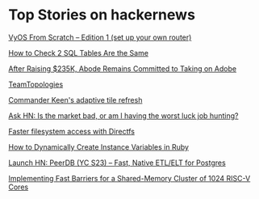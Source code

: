 # Top Stories on hackernews <br />
[VyOS From Scratch – Edition 1 (set up your own router)](https://blog.kroy.io/2020/05/04/vyos-from-scratch-edition-1/)

[How to Check 2 SQL Tables Are the Same](https://github.com/remysucre/blog/blob/main/posts/sql-eq.md)

[After Raising $235K, Abode Remains Committed to Taking on Adobe](https://petapixel.com/2023/07/26/after-raising-235k-abode-remains-committed-to-taking-on-adobe/)

[TeamTopologies](https://martinfowler.com/bliki/TeamTopologies.html)

[Commander Keen's adaptive tile refresh](https://fabiensanglard.net/ega/)

[Ask HN: Is the market bad, or am I having the worst luck job hunting?]()

[Faster filesystem access with Directfs](https://gvisor.dev/blog/2023/06/27/directfs/)

[How to Dynamically Create Instance Variables in Ruby](https://www.akshaykhot.com/dynamically-create-instance-variables-ruby/)

[Launch HN: PeerDB (YC S23) – Fast, Native ETL/ELT for Postgres]()

[Implementing Fast Barriers for a Shared-Memory Cluster of 1024 RISC-V Cores](https://semiengineering.com/implementing-fast-barriers-for-a-shared-memory-cluster-of-1024-risc-v-cores/)
